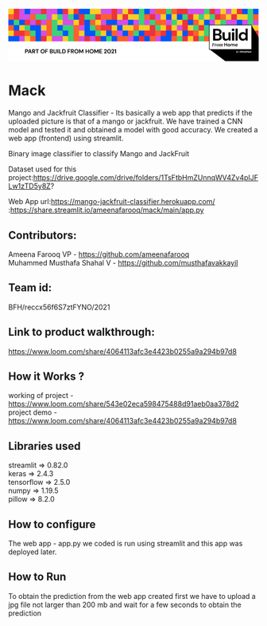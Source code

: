 ![](banner/Bfh.png)


# Mack
Mango and Jackfruit Classifier - Its basically a web app that predicts if the uploaded picture is that of a mango or jackfruit.
We have trained a CNN model and tested it and obtained a model with good accuracy. We created a web app (frontend) using streamlit.  

Binary image classifier to classify Mango and JackFruit

Dataset used for this project:https://drive.google.com/drive/folders/1TsFtbHmZUnnqWV4Zv4pIJFLw1zTD5y8Z?

Web App url:https://mango-jackfruit-classifier.herokuapp.com/
           :https://share.streamlit.io/ameenafarooq/mack/main/app.py


## Contributors:
Ameena Farooq VP - https://github.com/ameenafarooq   
Muhammed Musthafa Shahal V - https://github.com/musthafavakkayil

## Team id:
BFH/reccx56f6S7ztFYNO/2021

## Link to product walkthrough:
https://www.loom.com/share/4064113afc3e4423b0255a9a294b97d8

## How it Works ?
working of project - https://www.loom.com/share/543e02eca598475488d91aeb0aa378d2      
project demo - https://www.loom.com/share/4064113afc3e4423b0255a9a294b97d8

## Libraries used
streamlit => 0.82.0      
keras => 2.4.3     
tensorflow => 2.5.0    
numpy => 1.19.5     
pillow => 8.2.0      

## How to configure
The web app - app.py we coded is run using streamlit and this app was deployed later.

## How to Run
To obtain the prediction from the web app created first we have to upload a jpg file not larger than 200 mb and wait for a few seconds to obtain the prediction







